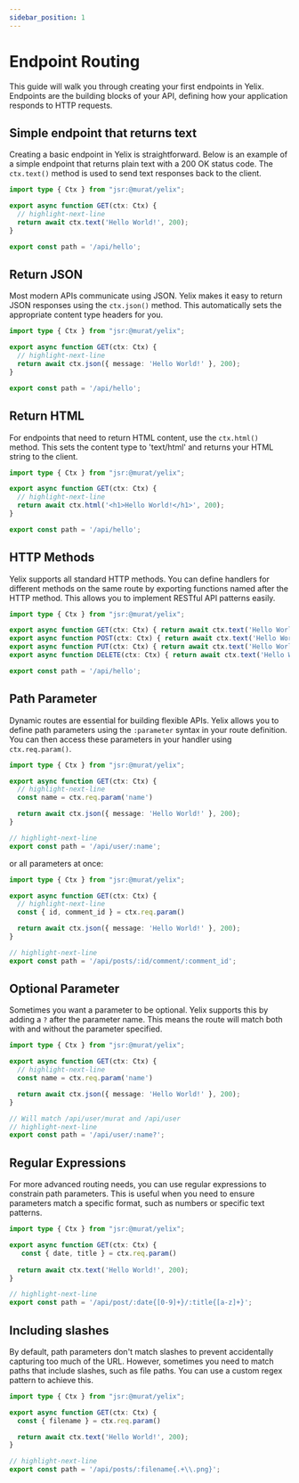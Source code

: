 ```yaml
---
sidebar_position: 1
---
```


# Endpoint Routing

This guide will walk you through creating your first endpoints in Yelix. Endpoints are the building blocks of your API, defining how your application responds to HTTP requests.

## Simple endpoint that returns text

Creating a basic endpoint in Yelix is straightforward. Below is an example of a simple endpoint that returns plain text with a 200 OK status code. The `ctx.text()` method is used to send text responses back to the client.

```ts title="hello.ts"
import type { Ctx } from "jsr:@murat/yelix";

export async function GET(ctx: Ctx) {
  // highlight-next-line
  return await ctx.text('Hello World!', 200);
}

export const path = '/api/hello';
```

## Return JSON

Most modern APIs communicate using JSON. Yelix makes it easy to return JSON responses using the `ctx.json()` method. This automatically sets the appropriate content type headers for you.

```ts title="hello.ts"
import type { Ctx } from "jsr:@murat/yelix";

export async function GET(ctx: Ctx) {
  // highlight-next-line
  return await ctx.json({ message: 'Hello World!' }, 200);
}

export const path = '/api/hello';
```

## Return HTML

For endpoints that need to return HTML content, use the `ctx.html()` method. This sets the content type to 'text/html' and returns your HTML string to the client.

```ts title="hello.ts"
import type { Ctx } from "jsr:@murat/yelix";

export async function GET(ctx: Ctx) {
  // highlight-next-line
  return await ctx.html('<h1>Hello World!</h1>', 200);
}

export const path = '/api/hello';
```

## HTTP Methods

Yelix supports all standard HTTP methods. You can define handlers for different methods on the same route by exporting functions named after the HTTP method. This allows you to implement RESTful API patterns easily.

```ts title="hello.ts"
import type { Ctx } from "jsr:@murat/yelix";

export async function GET(ctx: Ctx) { return await ctx.text('Hello World!', 200); }
export async function POST(ctx: Ctx) { return await ctx.text('Hello World!', 200); }
export async function PUT(ctx: Ctx) { return await ctx.text('Hello World!', 200); }
export async function DELETE(ctx: Ctx) { return await ctx.text('Hello World!', 200); }

export const path = '/api/hello';
```

## Path Parameter

Dynamic routes are essential for building flexible APIs. Yelix allows you to define path parameters using the `:parameter` syntax in your route definition. You can then access these parameters in your handler using `ctx.req.param()`.

```ts title="hello.ts"
import type { Ctx } from "jsr:@murat/yelix";

export async function GET(ctx: Ctx) {
  // highlight-next-line
  const name = ctx.req.param('name')

  return await ctx.json({ message: 'Hello World!' }, 200);
}

// highlight-next-line 
export const path = '/api/user/:name';
```

or all parameters at once:

```ts title="hello.ts"
import type { Ctx } from "jsr:@murat/yelix";

export async function GET(ctx: Ctx) {
  // highlight-next-line
  const { id, comment_id } = ctx.req.param()

  return await ctx.json({ message: 'Hello World!' }, 200);
}

// highlight-next-line
export const path = '/api/posts/:id/comment/:comment_id';
```

## Optional Parameter

Sometimes you want a parameter to be optional. Yelix supports this by adding a `?` after the parameter name. This means the route will match both with and without the parameter specified.

```ts title="hello.ts"
import type { Ctx } from "jsr:@murat/yelix";

export async function GET(ctx: Ctx) {
  // highlight-next-line
  const name = ctx.req.param('name')

  return await ctx.json({ message: 'Hello World!' }, 200);
}

// Will match /api/user/murat and /api/user
// highlight-next-line
export const path = '/api/user/:name?';
```

## Regular Expressions

For more advanced routing needs, you can use regular expressions to constrain path parameters. This is useful when you need to ensure parameters match a specific format, such as numbers or specific text patterns.

```ts title="hello.ts"
import type { Ctx } from "jsr:@murat/yelix";

export async function GET(ctx: Ctx) {
   const { date, title } = ctx.req.param()
  
  return await ctx.text('Hello World!', 200);
}

// highlight-next-line
export const path = '/api/post/:date{[0-9]+}/:title{[a-z]+}';
```

## Including slashes

By default, path parameters don't match slashes to prevent accidentally capturing too much of the URL. However, sometimes you need to match paths that include slashes, such as file paths. You can use a custom regex pattern to achieve this.

```ts title="hello.ts"
import type { Ctx } from "jsr:@murat/yelix";

export async function GET(ctx: Ctx) {
  const { filename } = ctx.req.param()

  return await ctx.text('Hello World!', 200);
}

// highlight-next-line
export const path = '/api/posts/:filename{.+\\.png}';
```